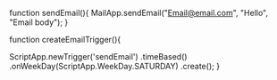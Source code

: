 function sendEmail(){
 MailApp.sendEmail("Email@email.com", "Hello", "Email body");
}


function createEmailTrigger(){
  
  ScriptApp.newTrigger('sendEmail')
  .timeBased()
  .onWeekDay(ScriptApp.WeekDay.SATURDAY)
  .create();
}
